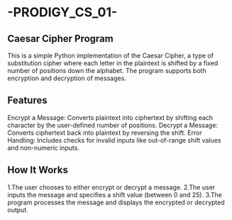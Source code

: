 # -PRODIGY_CS_01-

Caesar Cipher Program
-----------------------
This is a simple Python implementation of the Caesar Cipher, a type of substitution cipher where each letter in the plaintext is shifted by a fixed number of positions down the alphabet. The program supports both encryption and decryption of messages.

Features
---------
Encrypt a Message: Converts plaintext into ciphertext by shifting each character by the user-defined number of positions.
Decrypt a Message: Converts ciphertext back into plaintext by reversing the shift.
Error Handling: Includes checks for invalid inputs like out-of-range shift values and non-numeric inputs.

How It Works
-------------
1.The user chooses to either encrypt or decrypt a message.
2.The user inputs the message and specifies a shift value (between 0 and 25).
3.The program processes the message and displays the encrypted or decrypted output.

